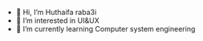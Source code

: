 - 👋 Hi, I’m Huthaifa raba3i
- 👀 I’m interested in UI&UX
- 🌱 I’m currently learning Computer system engineering

<!---
H7uz/H7uz is a ✨ special ✨ repository because its `README.md` (this file) appears on your GitHub profile.
You can click the Preview link to take a look at your changes.
--->
